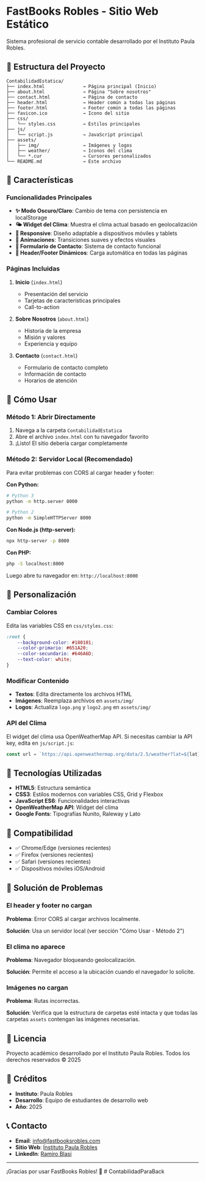 # FastBooks Robles - Sitio Web Estático

Sistema profesional de servicio contable desarrollado por el Instituto Paula Robles.

## 📁 Estructura del Proyecto

```
ContabilidadEstatica/
├── index.html              → Página principal (Inicio)
├── about.html              → Página "Sobre nosotros"
├── contact.html            → Página de contacto
├── header.html             → Header común a todas las páginas
├── footer.html             → Footer común a todas las páginas
├── favicon.ico             → Icono del sitio
├── css/
│   └── styles.css          → Estilos principales
├── js/
│   └── script.js           → JavaScript principal
├── assets/
│   ├── img/                → Imágenes y logos
│   ├── weather/            → Iconos del clima
│   └── *.cur               → Cursores personalizados
└── README.md               → Este archivo
```

## 🚀 Características

### Funcionalidades Principales

- **✨ Modo Oscuro/Claro**: Cambio de tema con persistencia en localStorage
- **🌤️ Widget del Clima**: Muestra el clima actual basado en geolocalización
- **📱 Responsive**: Diseño adaptable a dispositivos móviles y tablets
- **🎨 Animaciones**: Transiciones suaves y efectos visuales
- **📧 Formulario de Contacto**: Sistema de contacto funcional
- **🔄 Header/Footer Dinámicos**: Carga automática en todas las páginas

### Páginas Incluidas

1. **Inicio** (`index.html`)
   - Presentación del servicio
   - Tarjetas de características principales
   - Call-to-action

2. **Sobre Nosotros** (`about.html`)
   - Historia de la empresa
   - Misión y valores
   - Experiencia y equipo

3. **Contacto** (`contact.html`)
   - Formulario de contacto completo
   - Información de contacto
   - Horarios de atención

## 🎯 Cómo Usar

### Método 1: Abrir Directamente

1. Navega a la carpeta `ContabilidadEstatica`
2. Abre el archivo `index.html` con tu navegador favorito
3. ¡Listo! El sitio debería cargar completamente

### Método 2: Servidor Local (Recomendado)

Para evitar problemas con CORS al cargar header y footer:

**Con Python:**
```bash
# Python 3
python -m http.server 8000

# Python 2
python -m SimpleHTTPServer 8000
```

**Con Node.js (http-server):**
```bash
npx http-server -p 8000
```

**Con PHP:**
```bash
php -S localhost:8000
```

Luego abre tu navegador en: `http://localhost:8000`

## 🎨 Personalización

### Cambiar Colores

Edita las variables CSS en `css/styles.css`:

```css
:root {
    --background-color: #180101;
    --color-primario: #651A20;
    --color-secundario: #646A6D;
    --text-color: white;
}
```

### Modificar Contenido

- **Textos**: Edita directamente los archivos HTML
- **Imágenes**: Reemplaza archivos en `assets/img/`
- **Logos**: Actualiza `logo.png` y `logo2.png` en `assets/img/`

### API del Clima

El widget del clima usa OpenWeatherMap API. Si necesitas cambiar la API key, edita en `js/script.js`:

```javascript
const url = `https://api.openweathermap.org/data/2.5/weather?lat=${lat}&lon=${lon}&lang=es&units=metric&appid=TU_API_KEY`;
```

## 🔧 Tecnologías Utilizadas

- **HTML5**: Estructura semántica
- **CSS3**: Estilos modernos con variables CSS, Grid y Flexbox
- **JavaScript ES6**: Funcionalidades interactivas
- **OpenWeatherMap API**: Widget del clima
- **Google Fonts**: Tipografías Nunito, Raleway y Lato

## 📱 Compatibilidad

- ✅ Chrome/Edge (versiones recientes)
- ✅ Firefox (versiones recientes)
- ✅ Safari (versiones recientes)
- ✅ Dispositivos móviles iOS/Android

## 🐛 Solución de Problemas

### El header y footer no cargan

**Problema**: Error CORS al cargar archivos localmente.

**Solución**: Usa un servidor local (ver sección "Cómo Usar - Método 2")

### El clima no aparece

**Problema**: Navegador bloqueando geolocalización.

**Solución**: Permite el acceso a la ubicación cuando el navegador lo solicite.

### Imágenes no cargan

**Problema**: Rutas incorrectas.

**Solución**: Verifica que la estructura de carpetas esté intacta y que todas las carpetas `assets` contengan las imágenes necesarias.

## 📄 Licencia

Proyecto académico desarrollado por el Instituto Paula Robles.
Todos los derechos reservados © 2025

## 👥 Créditos

- **Instituto**: Paula Robles
- **Desarrollo**: Equipo de estudiantes de desarrollo web
- **Año**: 2025

## 📞 Contacto

- **Email**: info@fastbooksrobles.com
- **Sitio Web**: [Instituto Paula Robles](https://institutosparroquiales.com/)
- **LinkedIn**: [Ramiro Blasi](https://ar.linkedin.com/in/ramiro-blasi-176b79b3)

---

¡Gracias por usar FastBooks Robles! 🎉
#   C o n t a b i l i d a d P a r a B a c k  
 